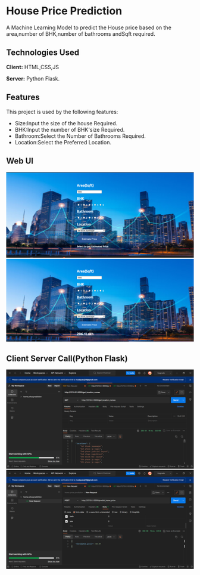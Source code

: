 
# House Price Prediction

A Machine Learning Model to predict the House price based on the area,number of BHK,number of bathrooms andSqft required.



## Technologies Used

**Client:** HTML,CSS,JS

**Server:** Python Flask.




## Features

This project is used by the following features:

- Size:Input the size of the house Required.
- BHK:Input the number of BHK'size Required.
- Bathroom:Select the Number of Bathrooms Required.
- Location:Select the Preferred Location.



## Web UI

![Alt text](./ss/1.png)
![Alt text](./ss/2.png)

## Client Server Call(Python Flask)
![Alt text](./ss/3.png)
![Alt text](./ss/4.png)
